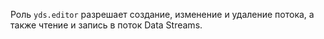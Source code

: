 Роль `yds.editor` разрешает создание, изменение и удаление потока, а также чтение и запись в поток Data Streams.